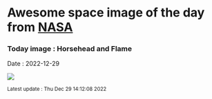
# Awesome space image of the day from [NASA](https://api.nasa.gov/)

### Today image : Horsehead and Flame
Date : 2022-12-29

![](https://apod.nasa.gov/apod/image/2212/B33LRGB_fb1024.png)

<small>Latest update : Thu Dec 29 14:12:08 2022</small>
        